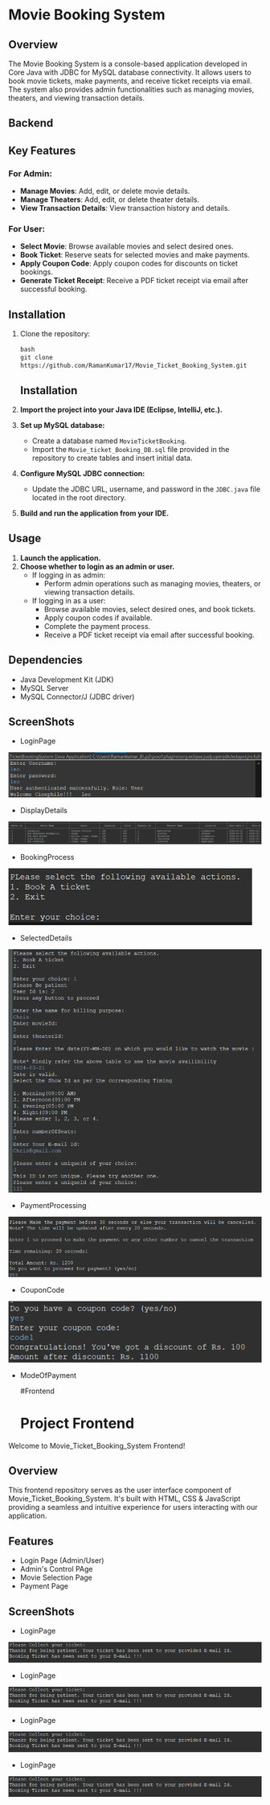 
# Movie Booking System

## Overview

The Movie Booking System is a console-based application developed in Core Java with JDBC for MySQL database connectivity. It allows users to book movie tickets, make payments, and receive ticket receipts via email. The system also provides admin functionalities such as managing movies, theaters, and viewing transaction details.
## Backend

## Key Features

### For Admin:

- **Manage Movies**: Add, edit, or delete movie details.
- **Manage Theaters**: Add, edit, or delete theater details.
- **View Transaction Details**: View transaction history and details.

### For User:

- **Select Movie**: Browse available movies and select desired ones.
- **Book Ticket**: Reserve seats for selected movies and make payments.
- **Apply Coupon Code**: Apply coupon codes for discounts on ticket bookings.
- **Generate Ticket Receipt**: Receive a PDF ticket receipt via email after successful booking.

## Installation

1. Clone the repository:
   ```
   bash
   git clone https://github.com/RamanKumar17/Movie_Ticket_Booking_System.git
   ```
   ## Installation
   
1. **Import the project into your Java IDE (Eclipse, IntelliJ, etc.).**
2. **Set up MySQL database:**
   - Create a database named `MovieTicketBooking`.
   - Import the `Movie_ticket_Booking_DB.sql` file provided in the repository to create tables and insert initial data.
3. **Configure MySQL JDBC connection:**
   - Update the JDBC URL, username, and password in the `JDBC.java` file located in the root directory.
4. **Build and run the application from your IDE.**

## Usage

1. **Launch the application.**
2. **Choose whether to login as an admin or user.**
   - If logging in as admin:
     - Perform admin operations such as managing movies, theaters, or viewing transaction details.
   - If logging in as a user:
     - Browse available movies, select desired ones, and book tickets.
     - Apply coupon codes if available.
     - Complete the payment process.
     - Receive a PDF ticket receipt via email after successful booking.

## Dependencies

- Java Development Kit (JDK)
- MySQL Server
- MySQL Connector/J (JDBC driver)

## ScreenShots 

- LoginPage
  
![Login Screen Dempo](Screenshots/loginPage.png)

- DisplayDetails
  
![Display Details Demo](Screenshots/DisplayDetails.png)

- BookingProcess
  
![Booking Process Demo](Screenshots/BookingProcess.png)

- SelectedDetails
  
![Selected Details Dempo](Screenshots/SelectedDetails.png)

- PaymentProcessing
  
![Payment Processing Dempo](Screenshots/PaymentProcessing.png)

- CouponCode
  
![Coupon Code Dempo](Screenshots/CouponCode.png)

- ModeOfPayment

  #Frontend

  # Project Frontend

Welcome to Movie_Ticket_Booking_System Frontend!

## Overview

This frontend repository serves as the user interface component of Movie_Ticket_Booking_System. It's built with HTML, CSS & JavaScript providing a seamless and intuitive experience for users interacting with our application.

## Features

- Login Page (Admin/User)
- Admin's Control PAge
- Movie Selection Page
- Payment Page

## ScreenShots

- LoginPage
  
![Ticket Booked Dempo](Screenshots/TicketBooked.png)

- LoginPage
  
![Ticket Booked Dempo](Screenshots/TicketBooked.png)

- LoginPage
  
![Ticket Booked Dempo](Screenshots/TicketBooked.png)

- LoginPage
  
![Ticket Booked Dempo](Screenshots/TicketBooked.png)
